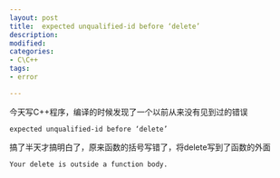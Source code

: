 ```yaml
---
layout: post
title:  expected unqualified-id before ‘delete’
description: 
modified: 
categories: 
- C\C++ 
tags:
- error

---
```


今天写C++程序，编译的时候发现了一个以前从来没有见到过的错误
	
	expected unqualified-id before ‘delete’

搞了半天才搞明白了，原来函数的括号写错了，将delete写到了函数的外面

	Your delete is outside a function body.



